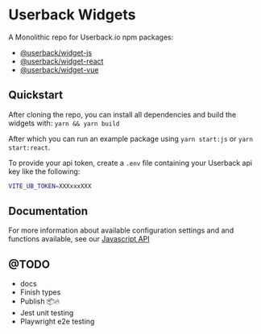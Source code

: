 # Userback Widgets

A Monolithic repo for Userback.io npm packages:

- [@userback/widget-js](widget-js/)
- [@userback/widget-react](widget-react/)
- [@userback/widget-vue](widget-vue/)

## Quickstart
After cloning the repo, you can install all dependencies and build the widgets with:
```yarn && yarn build```

After which you can run an example package using `yarn start:js` or `yarn start:react`.

To provide your api token, create a `.env` file containing your Userback api key like the following: 
``` sh
VITE_UB_TOKEN=XXXxxxXXX
```

## Documentation
For more information about available configuration settings and and functions available, see our [Javascript API](https://support.userback.io/en/articles/5209252-javascript-api)

## @TODO
- docs
- Finish types
- Publish 📦🔥
- Jest unit testing
- Playwright e2e testing
